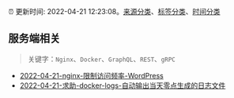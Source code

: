:alarm_clock: 更新时间: 2022-04-21 12:23:08。[来源分类](../README.md)、[标签分类](../TAGS.md)、[时间分类](../TIMELINE.md)

## 服务端相关


> 关键字：`Nginx`、`Docker`、`GraphQL`、`REST`、`gRPC`



- [2022-04-21-nginx-限制访问频率-WordPress](https://www.v2ex.com/t/848402) 
- [2022-04-21-求助-docker-logs-自动输出当天零点生成的日志文件](https://www.v2ex.com/t/848389) 